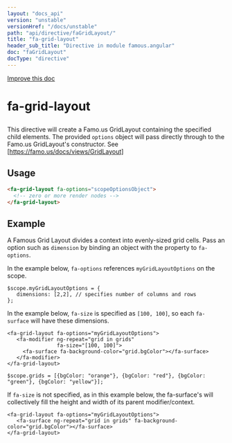 ```yaml
---
layout: "docs_api"
version: "unstable"
versionHref: "/docs/unstable"
path: "api/directive/faGridLayout/"
title: "fa-grid-layout"
header_sub_title: "Directive in module famous.angular"
doc: "faGridLayout"
docType: "directive"
---
```


<div class="improve-docs">
  <a href='https://github.com/Famous/famous-angular/edit/master/src/scripts/directives/fa-grid-layout.js#L1'>
    Improve this doc
  </a>
</div>




<h1 class="api-title">

  fa-grid-layout



</h1>





This directive will create a Famo.us GridLayout containing the
specified child elements. The provided `options` object
will pass directly through to the Famo.us GridLayout's
constructor.  See [https://famo.us/docs/views/GridLayout]








  
<h2 id="usage">Usage</h2>
  
```html
<fa-grid-layout fa-options="scopeOptionsObject">
  <!-- zero or more render nodes -->
</fa-grid-layout>
```
  
  

  



<h2 id="example">Example</h2><p>A Famous Grid Layout divides a context into evenly-sized grid cells.  Pass an option such as <code>dimension</code> by binding an object with the property to <code>fa-options</code>.</p>
<p>In the example below, <code>fa-options</code> references <code>myGridLayoutOptions</code> on the scope.</p>
<pre><code class="lang-javascript">$scope.myGridLayoutOptions = {
   dimensions: [2,2], // specifies number of columns and rows
};</code></pre>
<p>In the example below, <code>fa-size</code> is specified as <code>[100, 100]</code>, so each <code>fa-surface</code> will have these dimensions.</p>
<pre><code class="lang-html">&lt;fa-grid-layout fa-options=&quot;myGridLayoutOptions&quot;&gt;
   &lt;fa-modifier ng-repeat=&quot;grid in grids&quot;
                fa-size=&quot;[100, 100]&quot;&gt;
     &lt;fa-surface fa-background-color=&quot;grid.bgColor&quot;&gt;&lt;/fa-surface&gt;
   &lt;/fa-modifier&gt;
&lt;/fa-grid-layout&gt;</code></pre>
<pre><code class="lang-javascript">$scope.grids = [{bgColor: &quot;orange&quot;}, {bgColor: &quot;red&quot;}, {bgColor: &quot;green&quot;}, {bgColor: &quot;yellow&quot;}];</code></pre>
<p>If <code>fa-size</code> is not specified, as in this example below, the fa-surface&#39;s will collectively fill the height and width of its parent modifier/context.</p>
<pre><code class="lang-html">&lt;fa-grid-layout fa-options=&quot;myGridLayoutOptions&quot;&gt;
   &lt;fa-surface ng-repeat=&quot;grid in grids&quot; fa-background-color=&quot;grid.bgColor&quot;&gt;&lt;/fa-surface&gt;
&lt;/fa-grid-layout&gt;</code></pre>



